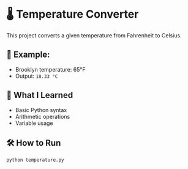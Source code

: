 # 🌡️ Temperature Converter

This project converts a given temperature from Fahrenheit to Celsius.

## 🔢 Example:
- Brooklyn temperature: 65°F
- Output: `18.33 °C`

## 🧠 What I Learned
- Basic Python syntax
- Arithmetic operations
- Variable usage

## 🛠️ How to Run
```bash
python temperature.py
